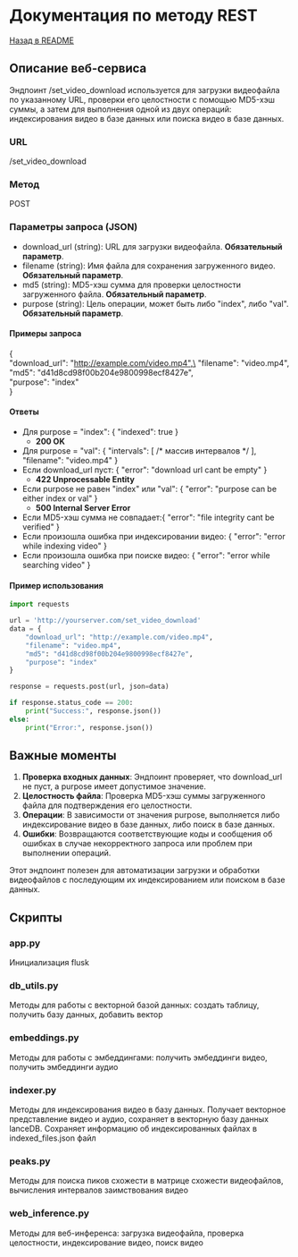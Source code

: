 # Документация по методу REST
[Назад в README](README.md)
## Описание веб-сервиса
Эндпоинт /set_video_download используется для загрузки видеофайла по указанному URL, проверки его целостности с помощью MD5-хэш суммы, а затем для выполнения одной из двух операций: индексирования видео в базе данных или поиска видео в базе данных.

### URL
/set_video_download

### Метод
POST

### Параметры запроса (JSON)
- download_url (string): URL для загрузки видеофайла. **Обязательный параметр**.
- filename (string): Имя файла для сохранения загруженного видео. **Обязательный параметр**.
- md5 (string): MD5-хэш сумма для проверки целостности загруженного файла. **Обязательный параметр**.
- purpose (string): Цель операции, может быть либо "index", либо "val". **Обязательный параметр**.
#### Примеры запроса

{\
    "download_url": "http://example.com/video.mp4",\
    "filename": "video.mp4",\
    "md5": "d41d8cd98f00b204e9800998ecf8427e",\
    "purpose": "index"\
}
#### Ответы

  
  - Для purpose = "index":
  {
        "indexed": true
    }
    - **200 OK**
  - Для purpose = "val": {
        "intervals": [ /* массив интервалов */ ],
        "filename": "video.mp4"
    }
  - Если download_url пуст: {
        "error": "download url cant be empty"
    }
    - **422 Unprocessable Entity**
  - Если purpose не равен "index" или "val":   {
        "error": "purpose can be either index or val"
    }
    - **500 Internal Server Error**
  - Если MD5-хэш сумма не совпадает:{
        "error": "file integrity cant be verified"
    }
  - Если произошла ошибка при индексировании видео: {
        "error": "error while indexing video"
    }
  - Если произошла ошибка при поиске видео: {
        "error": "error while searching video"
    }
  #### Пример использования
```python
import requests

url = 'http://yourserver.com/set_video_download'
data = {
    "download_url": "http://example.com/video.mp4",
    "filename": "video.mp4",
    "md5": "d41d8cd98f00b204e9800998ecf8427e",
    "purpose": "index"
}

response = requests.post(url, json=data)

if response.status_code == 200:
    print("Success:", response.json())
else:
    print("Error:", response.json())
```
## Важные моменты

1. **Проверка входных данных**: Эндпоинт проверяет, что download_url не пуст, а purpose имеет допустимое значение.
2. **Целостность файла**: Проверка MD5-хэш суммы загруженного файла для подтверждения его целостности.
3. **Операции**: В зависимости от значения purpose, выполняется либо индексирование видео в базе данных, либо поиск в базе данных.
4. **Ошибки**: Возвращаются соответствующие коды и сообщения об ошибках в случае некорректного запроса или проблем при выполнении операций.

Этот эндпоинт полезен для автоматизации загрузки и обработки видеофайлов с последующим их индексированием или поиском в базе данных.

## Скрипты
### app.py
Инициализация flusk
### db_utils.py
Методы для работы с векторной базой данных: создать таблицу, получить базу данных, добавить вектор
### embeddings.py
Методы для работы с эмбеддингами: получить эмбеддинги видео, получить эмбеддинги аудио
### indexer.py
Методы для индексирования видео в базу данных. Получает векторное представление видео и аудио, сохраняет в векторную базу данных lanceDB. Сохраняет информацию об индексированных файлах в indexed_files.json файл
### peaks.py
Методы для поиска пиков схожести в матрице схожести видеофайлов, вычисления интервалов заимствования видео
### web_inference.py
Методы для веб-инференса: загрузка видеофайла, проверка целостности, индексирование видео, поиск видео
